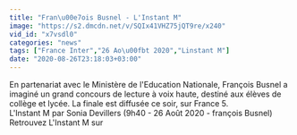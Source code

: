 ```yaml
---
title: "Fran\u00e7ois Busnel - L'Instant M"
image: "https://s2.dmcdn.net/v/SQIx41VHZ75jQT9re/x240"
vid_id: "x7vsdl0"
categories: "news"
tags: ["France Inter","26 Ao\u00fbt 2020","Linstant M"]
date: "2020-08-26T23:18:03+03:00"
---
```

En partenariat avec le Ministère de l'Education Nationale, François Busnel a imaginé un grand concours de lecture à voix haute, destiné aux élèves de collège et lycée. La finale est diffusée ce soir, sur France 5.   <br>L'Instant M par Sonia Devillers (9h40 - 26 Août 2020 - françois Busnel)   <br>Retrouvez L'Instant M sur 
